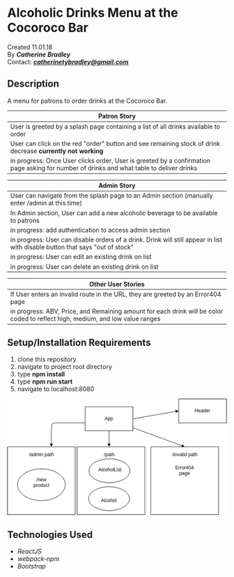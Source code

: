 # Alcoholic Drinks Menu at the Cocoroco Bar

Created 11.01.18</br>
By _**Catherine Bradley**_</br>
Contact: _**catherinetybradley@gmail.com**_</br>

## Description
A menu for patrons to order drinks at the Cocoroco Bar.

| Patron Story |
|----|
| User is greeted by a splash page containing a list of all drinks available to order |
| User can click on the red "order" button and see remaining stock of drink decrease **currently not working** |
| in progress: Once User clicks order, User is greeted by a confirmation page asking for number of drinks and what table to deliver drinks |

| Admin Story |
|----|
| User can navigate from the splash page to an Admin section (manually enter /admin at this time) |
| In Admin section, User can add a new alcoholic beverage to be available to patrons |
| in progress: add authentication to access admin section |
| in progress: User can disable orders of a drink. Drink will still appear in list with disable button that says "out of stock" |
| in progress: User can edit an existing drink on list |
| in progress: User can delete an existing drink on list |

| Other User Stories |
|----|
| If User enters an invalid route in the URL, they are greeted by an Error404 page |
| in progress: ABV, Price, and Remaining amount for each drink will be color coded to reflect high, medium, and low value ranges |


## Setup/Installation Requirements

1. clone this repository
2. navigate to project root directory
3. type **npm install**
4. type **npm run start**
5. navigate to localhost:8080


<img src="src/assests/images/componentTree.png" alt="drawing" width="550"/>


## Technologies Used
* _ReactJS_
* _webpack-npm_
* _Bootstrap_
